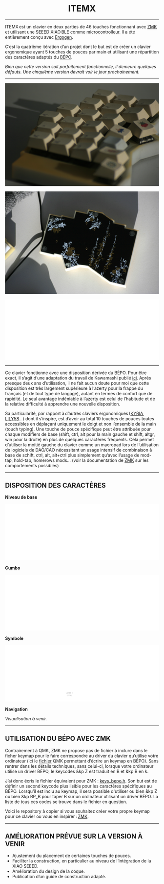 <h1 align="center">ITEMX</h1>


***


ITEMX est un clavier en deux parties de 46 touches fonctionnant avec [ZMK](https://github.com/zmkfirmware/zmk) et utilisant une SEEED XIAO BLE comme microcontrolleur. Il a été entièrement conçu avec [Ergogen](https://github.com/ergogen/ergogen).


C’est la quatrième itération d’un projet dont le but est de créer un clavier ergonomique ayant 5 touches de pouces par main et utilisant une répartition des caractères adaptés du [BÉPO](https://bepo.fr/wiki/Accueil).


_Bien que cette version soit parfaitement fonctionnelle, il demeure quelques défauts. Une cinquième version devrait voir le jour prochainement._


***

![ITEMX](/docs/images/ITEMX1.JPG)


![ITEMX2](/docs/images/ITEMX2.JPG)


![ITEMX3](/docs/images/key3.png)

***


Ce clavier fonctionne avec une disposition dérivée du BÉPO. Pour être exact, il s’agit d’une adaptation du travail de Kawamashi publié [ici](https://forum.bepo.fr/viewtopic.php?id=1696). Après presque deux ans d’utilisation, il ne fait aucun doute pour moi que cette disposition est très largement supérieure à l’azerty pour la frappe du français (et de tout type de langage), autant en termes de confort que de rapidité. Le seul avantage indéniable à l’azerty est celui de l’habitude et de la relative difficulté à apprendre une nouvelle disposition.


Sa particularité, par rapport à d’autres claviers ergonomiques ([KYRIA](https://github.com/foostan/crkbd), [LILY58](https://github.com/kata0510/Lily58)...) dont il s’inspire, est d’avoir au total 10 touches de pouces toutes accessibles en déplaçant uniquement le doigt et non l’ensemble de la main (touch typing). Une touche de pouce spécifique peut être attribuée pour chaque modifiers de base (shift, ctrl, alt pour la main gauche et shift, altgr, win pour la droite) en plus de quelques caractères fréquents. Cela permet d’utiliser la moitié gauche du clavier comme un macropad lors de l’utilisation de logiciels de DAO/CAO nécessitant un usage intensif de combinaison à base de schift, ctrl, alt, alt+ctrl plus simplement qu’avec l’usage de mod-tap, hold-tap, homerows mods... (voir la documentation de [ZMK](https://zmk.dev/docs) sur les comportements possibles)


***


## DISPOSITION DES CARACTÈRES


**Niveau de base**


![BASE](/docs/images/1x/base.png)


**Cumbo**


![CUMBO](/docs/images/1x/cumbo.png)


**Symbole**


![SYM](/docs/images/1x/sym.png)


**Navigation**


_Visualisation à venir._


***


## UTILISATION DU BÉPO AVEC ZMK


Contrairement à QMK, ZMK ne propose pas de fichier à inclure dans le ficher keymap pour le faire correspondre au driver du clavier qu’utilise votre ordinateur (ici le [fichier](https://github.com/qmk/qmk_firmware/blob/master/quantum/keymap_extras/keymap_bepo.h) QMK permettant d’écrire un keymap en BÉPO). Sans rentrer dans les détails techniques, sans celui-ci, lorsque votre ordinateur utilise un driver BÉPO, le keycodes &kp Z est traduit en B et &kp B en k.


J’ai donc écris le fichier équivalent pour ZMK : [keys_bepo.h](https://github.com/MartinDrillon/zmk-config-ITEMX/blob/main/config/keys_bepo.h). Son but est de définir un second keycode plus lisible pour les caractères spécifiques au BÉPO. Lorsqu’il est inclu au keymap, il sera possible d'utiliser ou bien &kp Z ou bien &kp BP_B pour taper B sur un ordinateur utilisant un driver BÉPO. La liste de tous ces codes se trouve dans le fichier en question.


Voici le repository à copier si vous souhaitez créer votre propre keymap pour ce clavier ou vous en inspirer : [ZMK](https://github.com/MartinDrillon/zmk-config-ITEMX).


***


## AMÉLIORATION PRÉVUE SUR LA VERSION À VENIR


- Ajustement du placement de certaines touches de pouces.
- Faciliter la construction, en particulier au niveau de l’intégration de la XIAO SEEED.
- Amélioration du design de la coque.
- Publication d’un guide de construction adapté.


